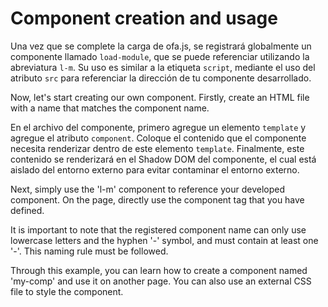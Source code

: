 # Component creation and usage

Una vez que se complete la carga de ofa.js, se registrará globalmente un componente llamado `load-module`, que se puede referenciar utilizando la abreviatura `l-m`. Su uso es similar a la etiqueta `script`, mediante el uso del atributo `src` para referenciar la dirección de tu componente desarrollado.

Now, let's start creating our own component. Firstly, create an HTML file with a name that matches the component name.

En el archivo del componente, primero agregue un elemento `template` y agregue el atributo `component`. Coloque el contenido que el componente necesita renderizar dentro de este elemento `template`. Finalmente, este contenido se renderizará en el Shadow DOM del componente, el cual está aislado del entorno externo para evitar contaminar el entorno externo.

Next, simply use the 'l-m' component to reference your developed component. On the page, directly use the component tag that you have defined.

It is important to note that the registered component name can only use lowercase letters and the hyphen '-' symbol, and must contain at least one '-'. This naming rule must be followed.

Through this example, you can learn how to create a component named 'my-comp' and use it on another page. You can also use an external CSS file to style the component.

<a href="../../publics/examples/simple-component/demo.html" preview demo></a>
<a href="../../publics/examples/simple-component/my-comp.html" main demo></a>
<a href="../../publics/examples/simple-component/public.css" demo></a>

